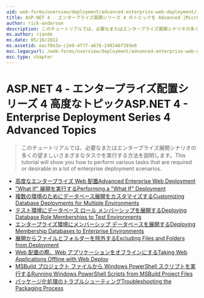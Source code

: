 ```yaml
---
uid: web-forms/overview/deployment/advanced-enterprise-web-deployment/index
title: ASP.NET 4 - エンタープライズ展開シリーズ 4 のトピックを Advanced |Microsoft Docs
author: rick-anderson
description: このチュートリアルでは、必要なまたはエンタープライズ展開シナリオの多くの望ましいさまざまなタスクを実行する方法を説明します。
ms.author: riande
ms.date: 05/16/2012
ms.assetid: eacf0e3a-c2e9-4f77-a676-249146f393e8
msc.legacyurl: /web-forms/overview/deployment/advanced-enterprise-web-deployment
msc.type: chapter
---
```

<a name="aspnet-4---enterprise-deployment-series-4-advanced-topics"></a><span data-ttu-id="c18ed-103">ASP.NET 4 - エンタープライズ配置シリーズ 4 高度なトピック</span><span class="sxs-lookup"><span data-stu-id="c18ed-103">ASP.NET 4 - Enterprise Deployment Series 4 Advanced Topics</span></span>
====================
> <span data-ttu-id="c18ed-104">このチュートリアルでは、必要なまたはエンタープライズ展開シナリオの多くの望ましいさまざまなタスクを実行する方法を説明します。</span><span class="sxs-lookup"><span data-stu-id="c18ed-104">This tutorial will show you how to perform various tasks that are required or desirable in a lot of enterprise deployment scenarios.</span></span>


- [<span data-ttu-id="c18ed-105">高度なエンタープライズ Web 配置</span><span class="sxs-lookup"><span data-stu-id="c18ed-105">Advanced Enterprise Web Deployment</span></span>](advanced-enterprise-web-deployment.md)
- [<span data-ttu-id="c18ed-106">"What If" 展開を実行する</span><span class="sxs-lookup"><span data-stu-id="c18ed-106">Performing a "What If" Deployment</span></span>](performing-a-what-if-deployment.md)
- [<span data-ttu-id="c18ed-107">複数の環境のためにデータベース展開をカスタマイズする</span><span class="sxs-lookup"><span data-stu-id="c18ed-107">Customizing Database Deployments for Multiple Environments</span></span>](customizing-database-deployments-for-multiple-environments.md)
- [<span data-ttu-id="c18ed-108">テスト環境にデータベース ロール メンバーシップを展開する</span><span class="sxs-lookup"><span data-stu-id="c18ed-108">Deploying Database Role Memberships to Test Environments</span></span>](deploying-database-role-memberships-to-test-environments.md)
- [<span data-ttu-id="c18ed-109">エンタープライズ環境にメンバーシップ データベースを展開する</span><span class="sxs-lookup"><span data-stu-id="c18ed-109">Deploying Membership Databases to Enterprise Environments</span></span>](deploying-membership-databases-to-enterprise-environments.md)
- [<span data-ttu-id="c18ed-110">展開からファイルとフォルダーを除外する</span><span class="sxs-lookup"><span data-stu-id="c18ed-110">Excluding Files and Folders from Deployment</span></span>](excluding-files-and-folders-from-deployment.md)
- [<span data-ttu-id="c18ed-111">Web 配置の際、Web アプリケーションをオフラインにする</span><span class="sxs-lookup"><span data-stu-id="c18ed-111">Taking Web Applications Offline with Web Deploy</span></span>](taking-web-applications-offline-with-web-deploy.md)
- [<span data-ttu-id="c18ed-112">MSBuild プロジェクト ファイルから Windows PowerShell スクリプトを実行する</span><span class="sxs-lookup"><span data-stu-id="c18ed-112">Running Windows PowerShell Scripts from MSBuild Project Files</span></span>](running-windows-powershell-scripts-from-msbuild-project-files.md)
- [<span data-ttu-id="c18ed-113">パッケージ化処理のトラブルシューティング</span><span class="sxs-lookup"><span data-stu-id="c18ed-113">Troubleshooting the Packaging Process</span></span>](troubleshooting-the-packaging-process.md)
